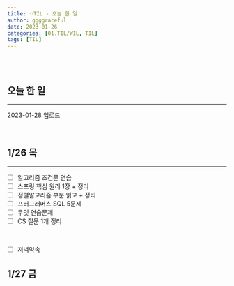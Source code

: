 ```yaml
---
title: ✨TIL - 오늘 한 일
author: ggggraceful
date: 2023-01-26
categories: [01.TIL/WIL, TIL]
tags: [TIL]
---
```


<br/>
<br/>

## 오늘 한 일

---

2023-01-28 업로드

<br/>

## 1/26 목

---

- [ ] 알고리즘 조건문 연습
- [ ] 스프링 핵심 원리 1장 + 정리
- [ ] 정렬알고리즘 부분 읽고 + 정리
- [ ] 프러그래머스 SQL 5문제
- [ ] 두잇 연습문제 
- [ ] CS 질문 1개 정리

<br/>

- [ ] 저녁약속

## 1/27 금


